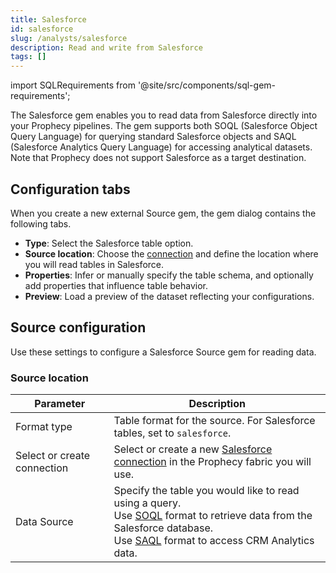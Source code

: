 ```yaml
---
title: Salesforce
id: salesforce
slug: /analysts/salesforce
description: Read and write from Salesforce
tags: []
---
```


import SQLRequirements from '@site/src/components/sql-gem-requirements';

<SQLRequirements
  execution_engine="Prophecy Automate"
  sql_package_name=""
  sql_package_version=""
/>

The Salesforce gem enables you to read data from Salesforce directly into your Prophecy pipelines. The gem supports both SOQL (Salesforce Object Query Language) for querying standard Salesforce objects and SAQL (Salesforce Analytics Query Language) for accessing analytical datasets. Note that Prophecy does not support Salesforce as a target destination.

## Configuration tabs

When you create a new external Source gem, the gem dialog contains the following tabs.

- **Type**: Select the Salesforce table option.
- **Source location**: Choose the [connection](/administration/fabrics/prophecy-fabrics/connections/) and define the location where you will read tables in Salesforce.
- **Properties**: Infer or manually specify the table schema, and optionally add properties that influence table behavior.
- **Preview**: Load a preview of the dataset reflecting your configurations.

## Source configuration

Use these settings to configure a Salesforce Source gem for reading data.

### Source location

| Parameter                   | Description                                                                                                                                                                                                                                                                                                                                                                                            |
| --------------------------- | ------------------------------------------------------------------------------------------------------------------------------------------------------------------------------------------------------------------------------------------------------------------------------------------------------------------------------------------------------------------------------------------------------ |
| Format type                 | Table format for the source. For Salesforce tables, set to `salesforce`.                                                                                                                                                                                                                                                                                                                               |
| Select or create connection | Select or create a new [Salesforce connection](/administration/fabrics/prophecy-fabrics/connections/salesforce) in the Prophecy fabric you will use.                                                                                                                                                                                                                                                   |
| Data Source                 | Specify the table you would like to read using a query. <br/>Use [SOQL](https://developer.salesforce.com/docs/atlas.en-us.soql_sosl.meta/soql_sosl/sforce_api_calls_soql.htm) format to retrieve data from the Salesforce database. <br/>Use [SAQL](https://developer.salesforce.com/docs/atlas.en-us.bi_dev_guide_saql.meta/bi_dev_guide_saql/bi_saql_intro.htm) format to access CRM Analytics data. |

<!-- ### Source properties

| Property                                     | Description                                                                                                                                                                                                                                                            |
| -------------------------------------------- | ---------------------------------------------------------------------------------------------------------------------------------------------------------------------------------------------------------------------------------------------------------------------- |
| Description                                  | Description of the table.                                                                                                                                                                                                                                              |
| Primary key chunking                         | Enables splitting queries on large tables into chunks based on the record IDs, or primary keys, of the queried records.                                                                                                                                                |
| Chunk size                                   | Specifies the number of records per chunk when primary key chunking is enabled.                                                                                                                                                                                        |
| Timeout                                      | Maximum time in seconds to wait for a response from the Salesforce API before the request times out.                                                                                                                                                                   |
| Max Length of column                         | Sets the maximum character length for columns when inferring the table schema.                                                                                                                                                                                         |
| External ID field name for Salesforce Object | Assign an External ID attribute to a [custom field](https://developer.salesforce.com/docs/atlas.en-us.object_reference.meta/object_reference/custom_fields.htm) for a Salesforce object. This may be used to reference an ID from an external system such as Prophecy. | -->
